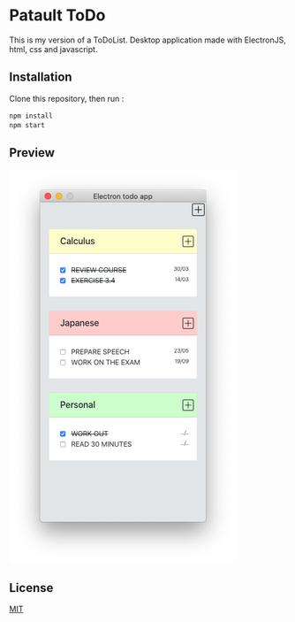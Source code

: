 # Patault ToDo

This is my version of a ToDoList. 
Desktop application made with ElectronJS, html, css and javascript.

## Installation

Clone this repository, then run :

```bash
npm install 
npm start
```

## Preview

![Preview](preview/example1.png)

## License
[MIT](https://choosealicense.com/licenses/mit/)